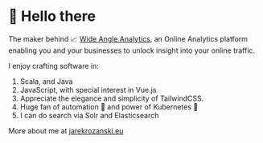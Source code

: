 # 👋 Hello there

The maker behind 📈 [Wide Angle Analytics](https://wideangle.co?ref=github), an Online Analytics platform enabling you and your businesses to unlock insight into your online traffic.

I enjoy crafting software in:
1. Scala, and Java
2. JavaScript, with special interest in Vue.js
3. Appreciate the elegance and simplicity of TailwindCSS.
4. Huge fan of automation 🤖 and power of Kubernetes 🧊
5. I can do search via Solr and Elasticsearch 

More about me at [jarekrozanski.eu](https://jarekrozanski.eu)
